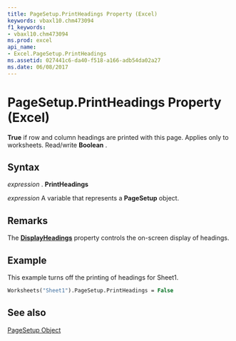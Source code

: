 ```yaml
---
title: PageSetup.PrintHeadings Property (Excel)
keywords: vbaxl10.chm473094
f1_keywords:
- vbaxl10.chm473094
ms.prod: excel
api_name:
- Excel.PageSetup.PrintHeadings
ms.assetid: 027441c6-da40-f518-a166-adb54da02a27
ms.date: 06/08/2017
---
```



# PageSetup.PrintHeadings Property (Excel)

 **True** if row and column headings are printed with this page. Applies only to worksheets. Read/write **Boolean** .


## Syntax

 _expression_ . **PrintHeadings**

 _expression_ A variable that represents a **PageSetup** object.


## Remarks

The  **[DisplayHeadings](Excel.Window.DisplayHeadings.md)** property controls the on-screen display of headings.


## Example

This example turns off the printing of headings for Sheet1.


```vb
Worksheets("Sheet1").PageSetup.PrintHeadings = False
```


## See also


[PageSetup Object](Excel.PageSetup.md)

